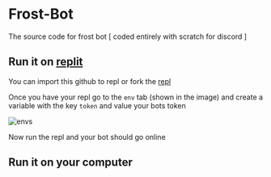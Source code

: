 # Frost-Bot
The source code for frost bot [ coded entirely with scratch for discord ]

## Run it on [replit](https://replit.com/~)

You can import this github to repl or fork the [repl](https://replit.com/@frostzzone/frosted-bot)

Once you have your repl go to the `env` tab (shown in the image) and create a variable with the key `token` and value your bots token

![envs](https://docs.replit.com/images/repls/env-variables.png)

Now run the repl and your bot should go online

## Run it on your computer
